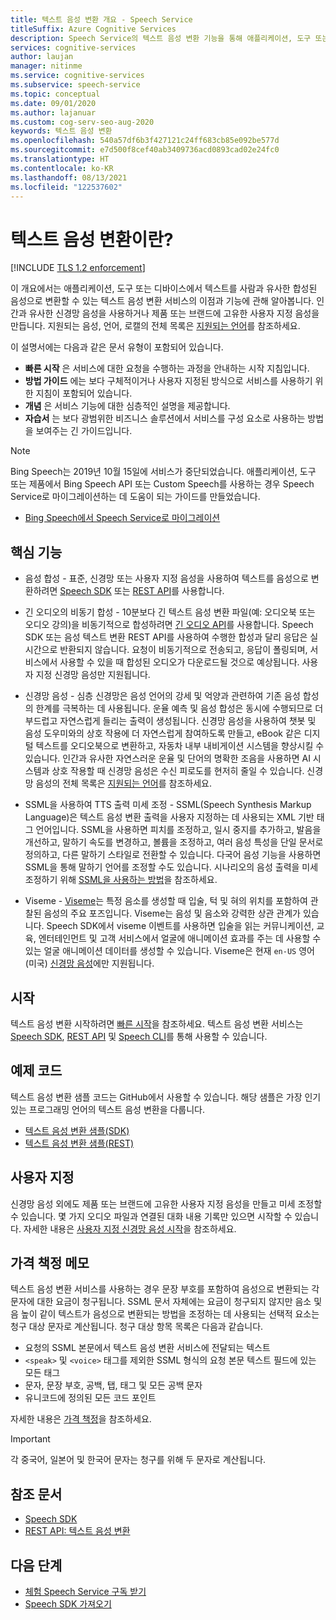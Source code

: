 ```yaml
---
title: 텍스트 음성 변환 개요 - Speech Service
titleSuffix: Azure Cognitive Services
description: Speech Service의 텍스트 음성 변환 기능을 통해 애플리케이션, 도구 또는 디바이스에서 텍스트를 자연스러운 사람과 같은 합성된 음성으로 변환할 수 있습니다. 이 문서에서는 텍스트 음성 변환 서비스의 이점과 기능을 개략적으로 설명합니다.
services: cognitive-services
author: laujan
manager: nitinme
ms.service: cognitive-services
ms.subservice: speech-service
ms.topic: conceptual
ms.date: 09/01/2020
ms.author: lajanuar
ms.custom: cog-serv-seo-aug-2020
keywords: 텍스트 음성 변환
ms.openlocfilehash: 540a57df6b3f427121c24ff683cb85e092be577d
ms.sourcegitcommit: e7d500f8cef40ab3409736acd0893cad02e24fc0
ms.translationtype: HT
ms.contentlocale: ko-KR
ms.lasthandoff: 08/13/2021
ms.locfileid: "122537602"
---
```

# <a name="what-is-text-to-speech"></a>텍스트 음성 변환이란?

[!INCLUDE [TLS 1.2 enforcement](../../../includes/cognitive-services-tls-announcement.md)]

이 개요에서는 애플리케이션, 도구 또는 디바이스에서 텍스트를 사람과 유사한 합성된 음성으로 변환할 수 있는 텍스트 음성 변환 서비스의 이점과 기능에 관해 알아봅니다. 인간과 유사한 신경망 음성을 사용하거나 제품 또는 브랜드에 고유한 사용자 지정 음성을 만듭니다. 지원되는 음성, 언어, 로캘의 전체 목록은 [지원되는 언어](language-support.md#text-to-speech)를 참조하세요.

이 설명서에는 다음과 같은 문서 유형이 포함되어 있습니다.

* **빠른 시작** 은 서비스에 대한 요청을 수행하는 과정을 안내하는 시작 지침입니다.
* **방법 가이드** 에는 보다 구체적이거나 사용자 지정된 방식으로 서비스를 사용하기 위한 지침이 포함되어 있습니다.
* **개념** 은 서비스 기능에 대한 심층적인 설명을 제공합니다.
* **자습서** 는 보다 광범위한 비즈니스 솔루션에서 서비스를 구성 요소로 사용하는 방법을 보여주는 긴 가이드입니다.

> [!NOTE]
> Bing Speech는 2019년 10월 15일에 서비스가 중단되었습니다. 애플리케이션, 도구 또는 제품에서 Bing Speech API 또는 Custom Speech를 사용하는 경우 Speech Service로 마이그레이션하는 데 도움이 되는 가이드를 만들었습니다.
> - [Bing Speech에서 Speech Service로 마이그레이션](how-to-migrate-from-bing-speech.md)

## <a name="core-features"></a>핵심 기능

* 음성 합성 - 표준, 신경망 또는 사용자 지정 음성을 사용하여 텍스트를 음성으로 변환하려면 [Speech SDK](./get-started-text-to-speech.md) 또는 [REST API](rest-text-to-speech.md)를 사용합니다.

* 긴 오디오의 비동기 합성 - 10분보다 긴 텍스트 음성 변환 파일(예: 오디오북 또는 오디오 강의)을 비동기적으로 합성하려면 [긴 오디오 API](long-audio-api.md)를 사용합니다. Speech SDK 또는 음성 텍스트 변환 REST API를 사용하여 수행한 합성과 달리 응답은 실시간으로 반환되지 않습니다. 요청이 비동기적으로 전송되고, 응답이 폴링되며, 서비스에서 사용할 수 있을 때 합성된 오디오가 다운로드될 것으로 예상됩니다. 사용자 지정 신경망 음성만 지원됩니다.

* 신경망 음성 - 심층 신경망은 음성 언어의 강세 및 억양과 관련하여 기존 음성 합성의 한계를 극복하는 데 사용됩니다. 운율 예측 및 음성 합성은 동시에 수행되므로 더 부드럽고 자연스럽게 들리는 출력이 생성됩니다. 신경망 음성을 사용하여 챗봇 및 음성 도우미와의 상호 작용에 더 자연스럽게 참여하도록 만들고, eBook 같은 디지털 텍스트를 오디오북으로 변환하고, 자동차 내부 내비게이션 시스템을 향상시킬 수 있습니다. 인간과 유사한 자연스러운 운율 및 단어의 명확한 조음을 사용하면 AI 시스템과 상호 작용할 때 신경망 음성은 수신 피로도를 현저히 줄일 수 있습니다. 신경망 음성의 전체 목록은 [지원되는 언어](language-support.md#text-to-speech)를 참조하세요.

* SSML을 사용하여 TTS 출력 미세 조정 - SSML(Speech Synthesis Markup Language)은 텍스트 음성 변환 출력을 사용자 지정하는 데 사용되는 XML 기반 태그 언어입니다. SSML을 사용하면 피치를 조정하고, 일시 중지를 추가하고, 발음을 개선하고, 말하기 속도를 변경하고, 볼륨을 조정하고, 여러 음성 특성을 단일 문서로 정의하고, 다른 말하기 스타일로 전환할 수 있습니다. 다국어 음성 기능을 사용하면 SSML을 통해 말하기 언어를 조정할 수도 있습니다. 시나리오의 음성 출력을 미세 조정하기 위해 [SSML을 사용하는 방법](speech-synthesis-markup.md)을 참조하세요. 

* Viseme - [Viseme](how-to-speech-synthesis-viseme.md)는 특정 음소를 생성할 때 입술, 턱 및 혀의 위치를 포함하여 관찰된 음성의 주요 포즈입니다. Viseme는 음성 및 음소와 강력한 상관 관계가 있습니다. Speech SDK에서 viseme 이벤트를 사용하면 입술을 읽는 커뮤니케이션, 교육, 엔터테인먼트 및 고객 서비스에서 얼굴에 애니메이션 효과를 주는 데 사용할 수 있는 얼굴 애니메이션 데이터를 생성할 수 있습니다. Viseme은 현재 `en-US` 영어(미국) [신경망 음성](language-support.md#text-to-speech)에만 지원됩니다.

## <a name="get-started"></a>시작

텍스트 음성 변환 시작하려면 [빠른 시작](get-started-text-to-speech.md)을 참조하세요. 텍스트 음성 변환 서비스는 [Speech SDK](speech-sdk.md), [REST API](rest-text-to-speech.md) 및 [Speech CLI](spx-overview.md)를 통해 사용할 수 있습니다.

## <a name="sample-code"></a>예제 코드

텍스트 음성 변환 샘플 코드는 GitHub에서 사용할 수 있습니다. 해당 샘플은 가장 인기 있는 프로그래밍 언어의 텍스트 음성 변환을 다룹니다.

- [텍스트 음성 변환 샘플(SDK)](https://github.com/Azure-Samples/cognitive-services-speech-sdk)
- [텍스트 음성 변환 샘플(REST)](https://github.com/Azure-Samples/Cognitive-Speech-TTS)

## <a name="customization"></a>사용자 지정

신경망 음성 외에도 제품 또는 브랜드에 고유한 사용자 지정 음성을 만들고 미세 조정할 수 있습니다. 몇 가지 오디오 파일과 연결된 대화 내용 기록만 있으면 시작할 수 있습니다. 자세한 내용은 [사용자 지정 신경망 음성 시작](how-to-custom-voice.md)을 참조하세요.

## <a name="pricing-note"></a>가격 책정 메모

텍스트 음성 변환 서비스를 사용하는 경우 문장 부호를 포함하여 음성으로 변환되는 각 문자에 대한 요금이 청구됩니다. SSML 문서 자체에는 요금이 청구되지 않지만 음소 및 음 높이 같이 텍스트가 음성으로 변환되는 방법을 조정하는 데 사용되는 선택적 요소는 청구 대상 문자로 계산됩니다. 청구 대상 항목 목록은 다음과 같습니다.

- 요청의 SSML 본문에서 텍스트 음성 변환 서비스에 전달되는 텍스트
- `<speak>` 및 `<voice>` 태그를 제외한 SSML 형식의 요청 본문 텍스트 필드에 있는 모든 태그
- 문자, 문장 부호, 공백, 탭, 태그 및 모든 공백 문자
- 유니코드에 정의된 모든 코드 포인트

자세한 내용은 [가격 책정](https://azure.microsoft.com/pricing/details/cognitive-services/speech-services/)을 참조하세요.

> [!IMPORTANT]
> 각 중국어, 일본어 및 한국어 문자는 청구를 위해 두 문자로 계산됩니다.

## <a name="reference-docs"></a>참조 문서

- [Speech SDK](speech-sdk.md)
- [REST API: 텍스트 음성 변환](rest-text-to-speech.md)

## <a name="next-steps"></a>다음 단계

- [체험 Speech Service 구독 받기](overview.md#try-the-speech-service-for-free)
- [Speech SDK 가져오기](speech-sdk.md)
